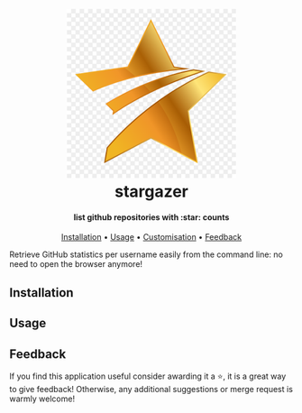 <h1 align="center">
  <br>
  <img width="300" height="300" src="img/logo.png">
  <br>
  stargazer
  <br>
</h1>

<h4 align="center">list github repositories with :star: counts</h4>

<p align="center">
  <a href="#Installation">Installation</a> •
  <a href="#Usage">Usage</a> •
  <a href="#Customisation">Customisation</a> •
  <a href="#Feedback">Feedback</a>
</p>

Retrieve GitHub statistics per username easily from the command line: no need to open the browser anymore!

## Installation

## Usage

## Feedback
If you find this application useful consider awarding it a ⭐, it is a great way to give feedback! Otherwise, any additional suggestions or merge request is warmly welcome!


